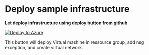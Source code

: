 # Deploy sample infrastructure

**Let deploy infrastructure using deploy button from github**

[![Deploy to Azure](https://aka.ms/deploytoazurebutton)](https://portal.azure.com/#create/Microsoft.Template/uri/https%3A%2F%2Fraw.githubusercontent.com%2FLeonidChetverikov%2Fterrafy%2Fmain%2FInfrastructureAzure%2Fvm1.json)

This button will deploy Virtual mashine in ressource group, add nsg exception, and create virtual network.